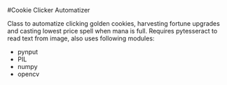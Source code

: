 #Cookie Clicker Automatizer

Class to automatize clicking golden cookies, harvesting fortune upgrades and casting lowest price spell when mana is full.
Requires pytesseract to read text from image, also uses following modules:
- pynput
- PIL
- numpy
- opencv
